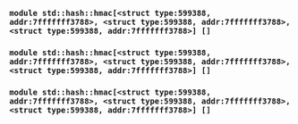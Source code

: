 ### `module std::hash::hmac[<struct type:599388, addr:7fffffff3788>, <struct type:599388, addr:7fffffff3788>, <struct type:599388, addr:7fffffff3788>] []`
### `module std::hash::hmac[<struct type:599388, addr:7fffffff3788>, <struct type:599388, addr:7fffffff3788>, <struct type:599388, addr:7fffffff3788>] []`
### `module std::hash::hmac[<struct type:599388, addr:7fffffff3788>, <struct type:599388, addr:7fffffff3788>, <struct type:599388, addr:7fffffff3788>] []`
